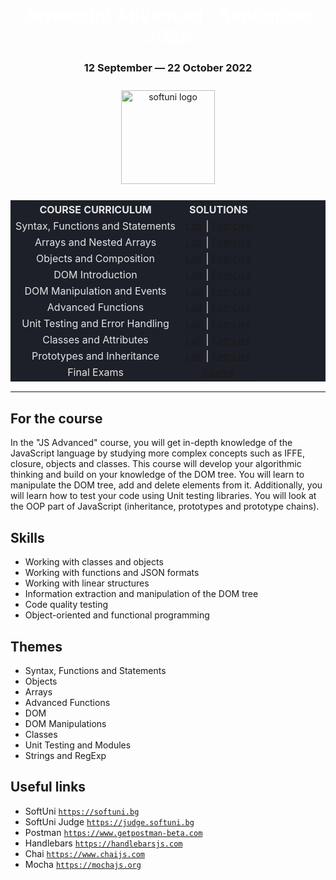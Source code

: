 <div align="center">
<h1 style="color:white">Javascript Advanced - September 2022</h1>
<h3>12 September ― 22 October 2022</h3>
<img src="https://upload.wikimedia.org/wikipedia/commons/7/76/Logo_Software_University_%28SoftUni%29_-_blue.png" 
  alt="softuni logo"
  style="position:relative; width:150px; padding:10px; margin: 0 auto;"
  />

<table style="width:100%; max-width:1000px; background-color:#1d2029; color:#e4e4e4">
<tr>
  <th style="text-align:center; vertical-align: middle;">COURSE  CURRICULUM</th>
  <th style="text-align:center; vertical-align: middle;">SOLUTIONS</th>
</tr>
<tr>
  <td style="text-align:center; vertical-align: middle;">Syntax, Functions and Statements</td>
  <td style="text-align:center; vertical-align: middle;">
    <a href="https://github.com/DimitarMitev92/JS-Advanced/tree/main/01.%20Syntax%2C%20Functions%20and%20Statements%20-%20Lab">Lab</a> |
    <a href="">Exercise</a> 
  </td>
</tr>
<tr>
  <td style="text-align: center; vertical-align: middle;">Arrays and Nested Arrays</td>
  <td style="text-align: center; vertical-align: middle;">
    <a href="">Lab</a> |
    <a href="">Exercise</a> 
  </td>
</tr>
<tr>
  <td style="text-align: center; vertical-align: middle;">Objects and Composition</td>
  <td style="text-align: center; vertical-align: middle;">
    <a href="">Lab</a> |
    <a href="">Exercise</a> 
  </td>
</tr>
<tr>
  <td style="text-align: center; vertical-align: middle;">DOM Introduction</td>
  <td style="text-align: center; vertical-align: middle;">
    <a href="">
    Lab</a> |
    <a href="">Exercise</a> 
  </td>
</tr>
<tr>
  <td style="text-align: center; vertical-align: middle;">DOM Manipulation and Events</td>
  <td style="text-align: center; vertical-align: middle;">
    <a href="">Lab</a> |
    <a href="">Exercise</a> 
  </td>
</tr>
<tr>
  <td style="text-align: center; vertical-align: middle;">Advanced Functions</td>
  <td style="text-align: center; vertical-align: middle;">
    <a href="">Lab</a> |
    <a href="">Exercise</a> 
  </td>
</tr>
<tr>
  <td style="text-align: center; vertical-align: middle;">Unit Testing and Error Handling</td>
  <td style="text-align: center; vertical-align: middle;">
    <a href="">Lab</a> |
    <a href="">Exercise</a> 
  </td>
</tr>
<tr>
  <td style="text-align: center; vertical-align: middle;">Classes and Attributes</td>
  <td style="text-align: center; vertical-align: middle;">
    <a href="">Lab</a> |
    <a href="">Exercise</a> 
  </td>
</tr>
<tr>
  <td style="text-align: center; vertical-align: middle;">Prototypes and Inheritance</td>
  <td style="text-align: center; vertical-align: middle;">
    <a href="">Lab</a> |
    <a href="">Exercise</a> 
  </td>
</tr>
<tr>
  <td style="text-align: center; vertical-align: middle;">Final Exams</td>
  <td style="text-align: center; vertical-align: middle;">
    <a href="">Exams</a>
  </td>
</tr>
</table>
</div>

---

## For the course

In the "JS Advanced" course, you will get in-depth knowledge of the JavaScript language by studying more complex concepts such as IFFE, closure, objects and classes. This course will develop your algorithmic thinking and build on your knowledge of the DOM tree. You will learn to manipulate the DOM tree, add and delete elements from it. Additionally, you will learn how to test your code using Unit testing libraries. You will look at the OOP part of JavaScript (inheritance, prototypes and prototype chains).

## Skills

- Working with classes and objects
- Working with functions and JSON formats
- Working with linear structures
- Information extraction and manipulation of the DOM tree
- Code quality testing
- Object-oriented and functional programming

## Themes

- Syntax, Functions and Statements
- Objects
- Arrays
- Advanced Functions
- DOM
- DOM Manipulations
- Classes
- Unit Testing and Modules
- Strings and RegExp

## Useful links

- SoftUni 
<a href="https://softuni.bg">`https://softuni.bg`</a>
- SoftUni Judge 
<a href="https://judge.softuni.bg">`https://judge.softuni.bg`</a>
- Postman 
<a href="https://www.getpostman-beta.com">`https://www.getpostman-beta.com`</a>
- Handlebars 
<a href="https://handlebarsjs.com">`https://handlebarsjs.com`</a>
- Chai 
<a href="https://www.chaijs.com">`https://www.chaijs.com`</a>
- Mocha 
<a href="https://mochajs.org">`https://mochajs.org`</a>
